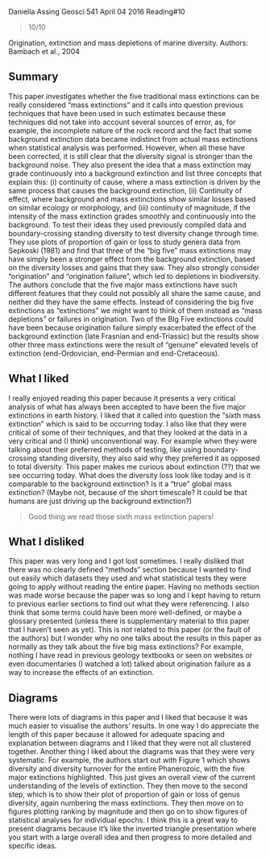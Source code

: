 Daniella Assing
Geosci 541
April 04 2016
Reading#10

> 10/10

Origination, extinction and mass depletions of marine diversity.
Authors: Bambach et al., 2004

## Summary
This paper investigates whether the five traditional mass extinctions can be really considered “mass extinctions” and it calls into question previous techniques that have been used in such estimates because these techniques did not take into account several sources of error, as, for example, the incomplete nature of the rock record and the fact that some background extinction data became indistinct from actual mass extinctions when statistical analysis was performed. However, when all these have been corrected, it is still clear that the diversity signal is stronger than the background noise. They also present the idea that a mass extinction may grade continuously into a background extinction and list three concepts that explain this: (i) continuity of cause, where a mass extinction is driven by the same process that causes the background extinction, (ii) Continuity of effect, where background and mass extinctions show similar losses based on similar ecology or morphology, and (iii) continuity of magnitude, if the intensity of the mass extinction grades smoothly and continuously into the background. To test their ideas they used previously compiled data and boundary-crossing standing diversity to test diversity change through time. They use plots of proportion of gain or loss to study genera data from Sepkoski (1981) and find that three of the “big five” mass extinctions may have simply been a stronger effect from the background extinction, based on the diversity losses and gains that they saw. They also strongly consider “origination” and “origination failure”, which led to depletions in biodiversity. The authors conclude that the five major mass extinctions have such different features that they could not possibly all share the same cause, and neither did they have the same effects. Instead of considering the big five extinctions as “extinctions” we might want to think of them instead as “mass depletions” or failures in origination. Two of the BIg Five extinctions could have been because origination failure simply exacerbated the effect of the background extinction (late Frasnian and end-Triassic) but the results show other three mass extinctions were the result of “genuine” elevated levels of extinction (end-Ordovician, end-Permian and end-Cretaceous).

## What I liked
I really enjoyed reading this paper because it presents a very critical analysis of what has always been accepted to have been the five major extinctions in earth history. I liked that it called into question the “sixth mass extinction” which is said to be occurring today. I also like that they were critical of some of their techniques, and that they looked at the data in a very critical and (I think) unconventional way. For example when they were talking about their preferred methods of testing, like using boundary-crossing standing diversity, they also said why they preferred it as opposed to total diversity. This paper makes me curious about extinction (??) that we see occurring today. What does the diversity loss look like today and is it comparable to the background extinction? Is it a “true” global mass extinction? (Maybe not, because of the short timescale? It could be that humans are just driving up the background extinction?)

> Good thing we read those sixth mass extinction papers!

## What I disliked
This paper was very long and I got lost sometimes. I really disliked that there was no clearly defined “methods” section because I wanted to find out easily which datasets they used and what statistical tests they were going to apply without reading the entire paper. Having no methods section was made worse because the paper was so long and I kept having to return to previous earlier sections to find out what they were referencing. I also think that some terms could have been more well-defined, or maybe a glossary presented (unless there is supplementary material to this paper that I haven’t seen as yet). This is not related to this paper (or the fault of the authors) but I wonder why no one talks about the results in this paper as normally as they talk about the five big mass extinctions? For example, nothing I have read in previous geology textbooks or seen on websites or even documentaries (I watched a lot) talked about origination failure as a way to increase the effects of an extinction.

## Diagrams
There were lots of diagrams in this paper and I liked that because it was much easier to visualise the authors’ results. In one way I do appreciate the length of this paper because it allowed for adequate spacing and explanation between diagrams and I liked that they were not all clustered together. Another thing I liked about the diagrams was that they were very systematic. For example, the authors start out with Figure 1 which shows diversity and diversity turnover for the entire Phanerozoic, with the five major extinctions highlighted. This just gives an overall view of the current understanding of the levels of extinction. They then move to the second step, which is to show their plot of proportion of gain or loss of genus diversity, again numbering the mass extinctions. They then move on to figures plotting ranking by magnitude and then go on to show figures of statistical analyses for individual epochs. I think this is a great way to present diagrams because it’s like the inverted triangle presentation where you start with a large overall idea and then progress to more detailed and specific ideas. 
